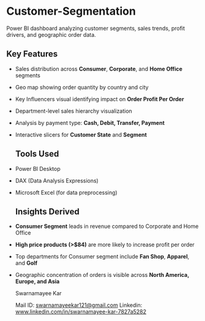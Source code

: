 # Customer-Segmentation
Power BI dashboard analyzing customer segments, sales trends, profit drivers, and geographic order data.
## Key Features

- Sales distribution across **Consumer**, **Corporate**, and **Home Office** segments
- Geo map showing order quantity by country and city
- Key Influencers visual identifying impact on **Order Profit Per Order**
- Department-level sales hierarchy visualization
- Analysis by payment type: **Cash, Debit, Transfer, Payment**
- Interactive slicers for **Customer State** and **Segment**

  ## Tools Used

- Power BI Desktop
- DAX (Data Analysis Expressions)
- Microsoft Excel (for data preprocessing)

  ## Insights Derived

- **Consumer Segment** leads in revenue compared to Corporate and Home Office
- **High price products (>$84)** are more likely to increase profit per order
- Top departments for Consumer segment include **Fan Shop**, **Apparel**, and **Golf**
- Geographic concentration of orders is visible across **North America, Europe, and Asia**

  Swarnamayee Kar
  
  Mail ID: swarnamayeekar121@gmail.com
  Linkedin: www.linkedin.com/in/swarnamayee-kar-7827a5282

